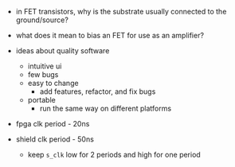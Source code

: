 - in FET transistors, why is the substrate usually connected to the ground/source?
- what does it mean to bias an FET for use as an amplifier?

- ideas about quality software
  - intuitive ui
  - few bugs
  - easy to change
    - add features, refactor, and fix bugs
  - portable
    - run the same way on different platforms

- fpga clk period - 20ns
- shield clk period - 50ns
  - keep `s_clk` low for 2 periods and high for one period